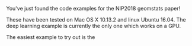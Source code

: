 You've just found the code examples for the NIP2018 geomstats paper!

These have been tested on Mac OS X 10.13.2 and linux Ubuntu 16.04. The deep learning example is currently the only one which works on a GPU.

The easiest example to try out is the
